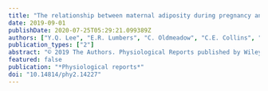 ```yaml
---
title: "The relationship between maternal adiposity during pregnancy and fetal kidney development and kidney function in infants: the Gomeroi gaaynggal study"
date: 2019-09-01
publishDate: 2020-07-25T05:29:21.099389Z
authors: ["Y.Q. Lee", "E.R. Lumbers", "C. Oldmeadow", "C.E. Collins", "V. Johnson", "L. Keogh", "K. Sutherland", "A. Gordon", "R. Smith", "K.M. Rae", "K.G. Pringle"]
publication_types: ["2"]
abstract: "© 2019 The Authors. Physiological Reports published by Wiley Periodicals, Inc. on behalf of The Physiological Society and the American Physiological Society. Maternal obesity during pregnancy has a detrimental impact on offspring renal development and function. This is pertinent to Indigenous Australians as they are twice as likely as non-Indigenous Australians to develop chronic kidney disease (CKD). The aim of this study was to examine whether there was an association between maternal adiposity and fetal kidney growth in late gestation (textgreater28 weeks) and kidney function in infants, textless2.5 years of age, from the Gomeroi gaaynggal cohort. Pre-pregnancy body mass index (BMI) was recorded at the first prenatal visit and maternal adiposity indicators (percent body fat and visceral fat area) measured at textgreater28 weeks gestation by bioelectrical impedance analysis. Fetal kidney structure was assessed by ultrasound. Renal function indicators (urinary albumin:creatinine and protein:creatinine) were measured in infants from a spot urine collection from nappies. Multiple linear regression and multi-level mixed effects linear regression models with clustering were used to account for repeated measures of urine. 147 mother-child pairs were examined. Estimated fetal weight (EFW), but not fetal kidney size, was positively associated with maternal adiposity and pre-pregnancy BMI. When adjusted for smoking, combined kidney volume relative to EFW was negatively associated with maternal percentage body fat. Infant kidney function was not influenced by maternal adiposity and pre-pregnancy BMI (n = 84 observations). Current findings show that Indigenous babies born to obese mothers have reduced kidney size relative to EFW. We suggest that these babies are experiencing a degree of glomerular hyperfiltration in utero, and therefore are at risk of developing CKD in later life, especially if their propensity for obesity is maintained. Although no impact on renal function was observed at textless2.5 years of age, long-term follow-up of offspring is required to evaluate potential later life impacts."
featured: false
publication: "*Physiological reports*"
doi: "10.14814/phy2.14227"
---
```


